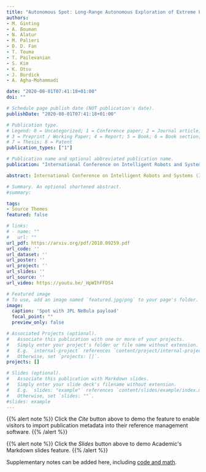 ```yaml
---
title: "Autonomous Spot: Long-Range Autonomous Exploration of Extreme Environments with Legged Locomotion"
authors:
- M. Ginting
- A. Bouman
- N. Alatur
- M. Palieri
- D. D. Fan
- T. Touma
- T. Pailevanian
- S. Kim
- K. Otsu
- J. Burdick
- A. Agha-Mohammadi

date: "2020-08-01T07:41:18+01:00"
doi: ""

# Schedule page publish date (NOT publication's date).
publishDate: "2020-08-01T07:41:18+01:00"

# Publication type.
# Legend: 0 = Uncategorized; 1 = Conference paper; 2 = Journal article;
# 3 = Preprint / Working Paper; 4 = Report; 5 = Book; 6 = Book section;
# 7 = Thesis; 8 = Patent
publication_types: ["1"]

# Publication name and optional abbreviated publication name.
publication: "International Conference on Intelligent Robots and Systems (IROS), Las Vegas, NV, 2020."

abstract: International Conference on Intelligent Robots and Systems (IROS), NV, 2020. Best Paper Award on Safety, Security, and Rescue Robotics. Abstract. This paper serves as one of the first efforts to enable large-scale and long-duration autonomy using the Boston Dynamics Spot robot. Motivated by exploring extreme environments, particularly those involved in the DARPA Subterranean Challenge, this paper pushes the boundaries of the state-of-practice in enabling legged robotic systems to accomplish real-world complex missions in relevant scenarios. In particular, we discuss the behaviors and capabilities which emerge from the integration of the autonomy architecture NeBula (Networked Belief-aware Perceptual Autonomy) with next-generation mobility systems. We will discuss the hardware and software challenges, and solutions in mobility, perception, autonomy, and very briefly, wireless networking, as well as lessons learned and future directions. We demonstrate the performance of the proposed solutions on physical systems in real-world scenarios. The proposed solution contributed to winning 1st-place in the 2020 DARPA Subterranean Challenge, Urban Circuit.

# Summary. An optional shortened abstract.
#summary:

tags:
- Source Themes
featured: false

# links:
# - name: ""
#   url: ""
url_pdf: https://arxiv.org/pdf/2010.09259.pdf
url_code: ''
url_dataset: ''
url_poster: ''
url_project: ''
url_slides: ''
url_source: ''
url_video: https://youtu.be/_HpWIhFFD54

# Featured image
# To use, add an image named `featured.jpg/png` to your page's folder.
image:
  caption: 'Spot with JPL NeBula payload'
  focal_point: ""
  preview_only: false

# Associated Projects (optional).
#   Associate this publication with one or more of your projects.
#   Simply enter your project's folder or file name without extension.
#   E.g. `internal-project` references `content/project/internal-project/index.md`.
#   Otherwise, set `projects: []`.
projects: []

# Slides (optional).
#   Associate this publication with Markdown slides.
#   Simply enter your slide deck's filename without extension.
#   E.g. `slides: "example"` references `content/slides/example/index.md`.
#   Otherwise, set `slides: ""`.
#slides: example
---
```


{{% alert note %}}
Click the *Cite* button above to demo the feature to enable visitors to import publication metadata into their reference management software.
{{% /alert %}}

{{% alert note %}}
Click the *Slides* button above to demo Academic's Markdown slides feature.
{{% /alert %}}

Supplementary notes can be added here, including [code and math](https://sourcethemes.com/academic/docs/writing-markdown-latex/).
